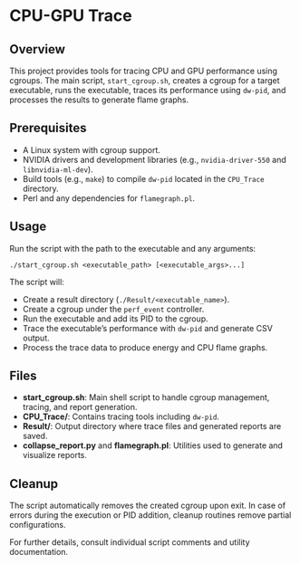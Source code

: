 # CPU-GPU Trace

## Overview
This project provides tools for tracing CPU and GPU performance using cgroups. The main script, `start_cgroup.sh`, creates a cgroup for a target executable, runs the executable, traces its performance using `dw-pid`, and processes the results to generate flame graphs.

## Prerequisites
- A Linux system with cgroup support.
- NVIDIA drivers and development libraries (e.g., `nvidia-driver-550` and `libnvidia-ml-dev`).
- Build tools (e.g., `make`) to compile `dw-pid` located in the `CPU_Trace` directory.
- Perl and any dependencies for `flamegraph.pl`.

## Usage
Run the script with the path to the executable and any arguments:
```
./start_cgroup.sh <executable_path> [<executable_args>...]
```
The script will:
- Create a result directory (`./Result/<executable_name>`).
- Create a cgroup under the `perf_event` controller.
- Run the executable and add its PID to the cgroup.
- Trace the executable’s performance with `dw-pid` and generate CSV output.
- Process the trace data to produce energy and CPU flame graphs.

## Files
- **start_cgroup.sh**: Main shell script to handle cgroup management, tracing, and report generation.
- **CPU_Trace/**: Contains tracing tools including `dw-pid`.
- **Result/**: Output directory where trace files and generated reports are saved.
- **collapse_report.py** and **flamegraph.pl**: Utilities used to generate and visualize reports.

## Cleanup
The script automatically removes the created cgroup upon exit. In case of errors during the execution or PID addition, cleanup routines remove partial configurations.

For further details, consult individual script comments and utility documentation.
